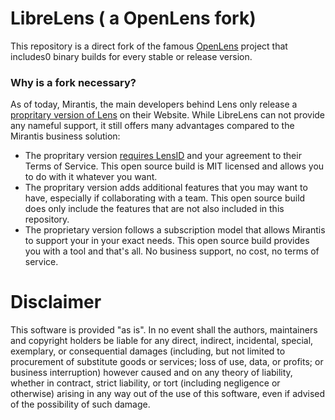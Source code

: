 # LibreLens ( a OpenLens fork)

This repository is a direct fork of the famous [OpenLens](https://github.com/lensapp/lens) project that includes0 binary builds for every stable or release version.

### Why is a fork necessary?

As of today, Mirantis, the main developers behind Lens only release a [propritary version of Lens](https://k8slens.dev/) on their Website. While LibreLens can not provide any nameful support, it still offers many advantages compared to the Mirantis business solution:

- The propritary version [requires LensID](https://github.com/lensapp/lens/issues/5444) and your agreement to their Terms of Service. This open source build is MIT licensed and allows you to do with it whatever you want.
- The propritary version adds additional features that you may want to have, especially if collaborating with a team. This open source build does only include the features that are not also included in this repository.
- The proprietary version follows a subscription model that allows Mirantis to support your in your exact needs. This open source build provides you with a tool and that's all. No business support, no cost, no terms of service.

# Disclaimer

This software is provided "as is". In no event shall the authors, maintainers and copyright holders be liable for any direct, indirect, incidental, special, exemplary, or consequential damages (including, but not limited to procurement of substitute goods or services; loss of use, data, or profits; or business interruption) however caused and on any theory of liability, whether in contract, strict liability, or tort (including negligence or otherwise) arising in any way out of the use of this software, even if advised of the possibility of such damage.
